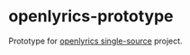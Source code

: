 # openlyrics-prototype
Prototype for [openlyrics single-source](https://github.com/openlyrics/openlyrics/issues/29) project.
